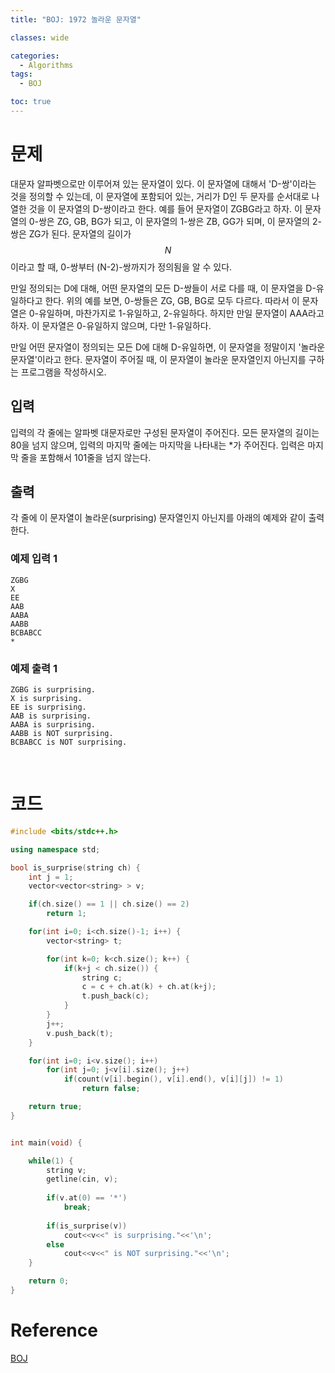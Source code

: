 ```yaml
---
title: "BOJ: 1972 놀라운 문자열"

classes: wide

categories:
  - Algorithms
tags:
  - BOJ

toc: true
---
```


# 문제

대문자 알파벳으로만 이루어져 있는 문자열이 있다. 이 문자열에 대해서 'D-쌍'이라는 것을 정의할 수 있는데, 이 문자열에 포함되어 있는, 거리가 D인 두 문자를 순서대로 나열한 것을 이 문자열의 D-쌍이라고 한다. 예를 들어 문자열이 ZGBG라고 하자. 이 문자열의 0-쌍은 ZG, GB, BG가 되고, 이 문자열의 1-쌍은 ZB, GG가 되며, 이 문자열의 2-쌍은 ZG가 된다. 문자열의 길이가 $$N$$이라고 할 때, 0-쌍부터 (N-2)-쌍까지가 정의됨을 알 수 있다.

만일 정의되는 D에 대해, 어떤 문자열의 모든 D-쌍들이 서로 다를 때, 이 문자열을 D-유일하다고 한다. 위의 예를 보면, 0-쌍들은 ZG, GB, BG로 모두 다르다. 따라서 이 문자열은 0-유일하며, 마찬가지로 1-유일하고, 2-유일하다. 하지만 만일 문자열이 AAA라고 하자. 이 문자열은 0-유일하지 않으며, 다만 1-유일하다.

만일 어떤 문자열이 정의되는 모든 D에 대해 D-유일하면, 이 문자열을 정말이지 '놀라운 문자열'이라고 한다. 문자열이 주어질 때, 이 문자열이 놀라운 문자열인지 아닌지를 구하는 프로그램을 작성하시오.

## 입력

입력의 각 줄에는 알파벳 대문자로만 구성된 문자열이 주어진다. 모든 문자열의 길이는 80을 넘지 않으며, 입력의 마지막 줄에는 마지막을 나타내는 *가 주어진다. 입력은 마지막 줄을 포함해서 101줄을 넘지 않는다.

## 출력

각 줄에 이 문자열이 놀라운(surprising) 문자열인지 아닌지를 아래의 예제와 같이 출력한다.

### 예제 입력 1

```shell
ZGBG
X
EE
AAB
AABA
AABB
BCBABCC
*
```

### 예제 출력 1

```shell
ZGBG is surprising.
X is surprising.
EE is surprising.
AAB is surprising.
AABA is surprising.
AABB is NOT surprising.
BCBABCC is NOT surprising.
```

<br/>

# 코드

```cpp
#include <bits/stdc++.h>

using namespace std;

bool is_surprise(string ch) {
    int j = 1;
    vector<vector<string> > v;

    if(ch.size() == 1 || ch.size() == 2)
        return 1;

    for(int i=0; i<ch.size()-1; i++) {
        vector<string> t;

        for(int k=0; k<ch.size(); k++) {
            if(k+j < ch.size()) {
                string c;
                c = c + ch.at(k) + ch.at(k+j);
                t.push_back(c);
            }
        }
        j++;
        v.push_back(t);    
    }

    for(int i=0; i<v.size(); i++)
        for(int j=0; j<v[i].size(); j++)
            if(count(v[i].begin(), v[i].end(), v[i][j]) != 1)
                return false;

    return true;
}


int main(void) {

    while(1) {
        string v;
        getline(cin, v);
        
        if(v.at(0) == '*')
            break;
        
        if(is_surprise(v))
            cout<<v<<" is surprising."<<'\n';
        else
            cout<<v<<" is NOT surprising."<<'\n';
    }

    return 0;
}
```

# Reference

[BOJ](https://www.acmicpc.net/problem/1972)